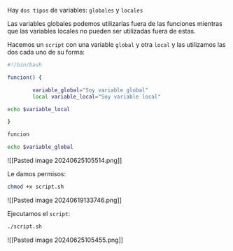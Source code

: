 
Hay ``dos tipos`` de variables: ``globales`` y ``locales``

Las variables globales podemos utilizarlas fuera de las funciones mientras que las variables locales no pueden ser utilizadas fuera de estas.

Hacemos un ``script`` con una variable ``global`` y otra ``local`` y las utilizamos las dos cada uno de su forma:

```Bash
#!/bin/bash

funcion() {

        variable_global="Soy variable global"
        local variable_local="Soy variable local"

echo $variable_local

}

funcion

echo $variable_global
```

![[Pasted image 20240625105514.png]]

Le damos permisos:

```Bash
chmod +x script.sh
```

![[Pasted image 20240619133746.png]]

Ejecutamos el ``script``:

```Bash
./script.sh
```

![[Pasted image 20240625105455.png]]


